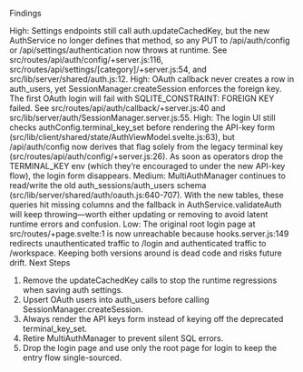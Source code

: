 Findings

High: Settings endpoints still call auth.updateCachedKey, but the new AuthService no longer defines that method, so any PUT to /api/auth/config or /api/settings/authentication now throws at runtime. See src/routes/api/auth/config/+server.js:116, src/routes/api/settings/[category]/+server.js:54, and src/lib/server/shared/auth.js:12.
High: OAuth callback never creates a row in auth_users, yet SessionManager.createSession enforces the foreign key. The first OAuth login will fail with SQLITE_CONSTRAINT: FOREIGN KEY failed. See src/routes/api/auth/callback/+server.js:40 and src/lib/server/auth/SessionManager.server.js:55.
High: The login UI still checks authConfig.terminal_key_set before rendering the API-key form (src/lib/client/shared/state/AuthViewModel.svelte.js:63), but /api/auth/config now derives that flag solely from the legacy terminal key (src/routes/api/auth/config/+server.js:26). As soon as operators drop the TERMINAL_KEY env (which they’re encouraged to under the new API-key flow), the login form disappears.
Medium: MultiAuthManager continues to read/write the old auth_sessions/auth_users schema (src/lib/server/shared/auth/oauth.js:640-707). With the new tables, these queries hit missing columns and the fallback in AuthService.validateAuth will keep throwing—worth either updating or removing to avoid latent runtime errors and confusion.
Low: The original root login page at src/routes/+page.svelte:1 is now unreachable because hooks.server.js:149 redirects unauthenticated traffic to /login and authenticated traffic to /workspace. Keeping both versions around is dead code and risks future drift.
Next Steps

1. Remove the updateCachedKey calls to stop the runtime regressions when saving auth settings.
2. Upsert OAuth users into auth_users before calling SessionManager.createSession.
3. Always render the API keys form instead of keying off the deprecated terminal_key_set.
4. Retire MultiAuthManager to prevent silent SQL errors.
5. Drop the login page and use only the root page for login to keep the entry flow single-sourced.
